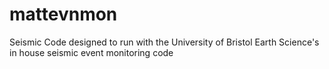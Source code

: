 # mattevnmon
Seismic Code designed to run with the University of Bristol Earth Science's in house seismic event monitoring code
